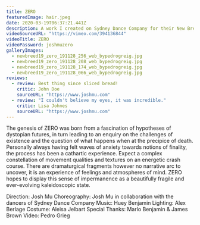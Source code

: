 ```yaml
---
title: ZERO
featuredImage: hair.jpeg
date: 2020-03-19T06:37:21.441Z
description: A work I created on Sydney Dance Company for their New Breed 2019 Season
videoSourceURL: "https://vimeo.com/394136844"
videoTitle: ZERO
videoPassword: joshmuzero
galleryImages:
  - newbreed19_zero_191128_256_web_bypedrogreig.jpg
  - newbreed19_zero_191128_208_web_bypedrogreig.jpg
  - newbreed19_zero_191128_174_web_bypedrogreig.jpg
  - newbreed19_zero_191128_066_web_bypedrogreig.jpg
reviews:
  - review: Best thing since sliced bread!
    critic: John Doe
    sourceURL: "https://www.joshmu.com"
  - review: "I couldn't believe my eyes, it was incredible."
    critic: Lisa Johnes
    sourceURL: "https://www.joshmu.com"
---
```


The genesis of ZERO was born from a fascination of hypotheses of dystopian futures, in turn leading to an enquiry on the challenges of existence and the question of what happens when at the precipice of death. Personally always having felt waves of anxiety towards notions of finality, the process has been a cathartic experience. Expect a complex constellation of movement qualities and textures on an energetic crash course. There are dramaturgical fragments however no narrative arc to uncover, it is an experience of feelings and atmospheres of mind. ZERO hopes to display this sense of impermanence as a beautifully fragile and ever-evolving kaleidoscopic state.

Direction: Josh Mu Choreography: Josh Mu in collaboration with the dancers of Sydney Dance Company Music: Huey Benjamin Lighting: Alex Berlage
Costume: Aleisa Jelbart
Special Thanks: Marlo Benjamin & James Brown
Video: Pedro Grieg
